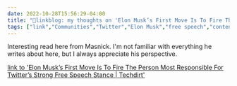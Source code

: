 ```yaml
---
date: 2022-10-28T15:56:29-04:00
title: "🔗linkblog: my thoughts on 'Elon Musk’s First Move Is To Fire The Person Most Responsible For Twitter’s Strong Free Speech Stance | Techdirt'"
tags: ["link","Communities","Twitter","Elon Musk","free speech","content moderation","Mike Masnick"]
---
```

Interesting read here from Masnick. I'm not familiar with everything he writes about here, but I always appreciate his perspective.
 

[link to 'Elon Musk’s First Move Is To Fire The Person Most Responsible For Twitter’s Strong Free Speech Stance | Techdirt'](https://www.techdirt.com/2022/10/28/elon-musks-first-move-is-to-fire-the-person-most-responsible-for-twitters-strong-free-speech-stance/)
